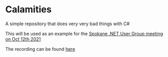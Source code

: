 # Calamities
A simple repository that does very very bad things with C#

This will be used as an example for the [Spokane .NET User Group meeting on Oct 12th 2021](https://www.meetup.com/Spokane-NET-User-Group/events/280514380/)

The recording can be found [here](https://youtu.be/S2-3wL5C_qo)
